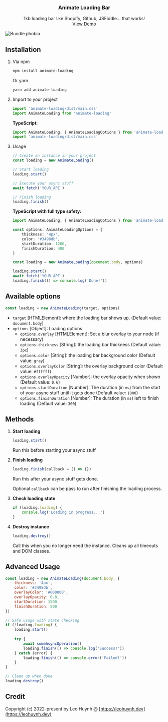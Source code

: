 <div align="center">
<h3 align="center">Animate Loading Bar</h3>
  <p align="center">
    1kb loading bar like Shopify, Github, JSFiddle... that works!
    <br />
    <a href="https://codesandbox.io/p/sandbox/h5945y">View Demo</a>
  </p>
</div>


![Bundle phobia](https://i.imgur.com/zqTcrcV.png)

## Installation
1. Via npm
	```sh
	npm install animate-loading
	```
	Or yarn
	```sh
	yarn add animate-loading
	```
2. Import to your project
	```js
	import 'animate-loading/dist/main.css'
	import AnimateLoading from 'animate-loading'
	```

	**TypeScript:**
	```ts
	import AnimateLoading, { AnimateLoadingOptions } from 'animate-loading'
	import 'animate-loading/dist/main.css'
	```
3. Usage
	```js
	// Create an instance in your project
	const loading = new AnimateLoading()

	// Start loading
	loading.start()

	// Execute your async stuff
	await fetch('YOUR_API')

	// Finish loading
	loading.finish()
	```

	**TypeScript with full type safety:**
	```ts
	import AnimateLoading, { AnimateLoadingOptions } from 'animate-loading'
	
	const options: AnimateLoadingOptions = {
		thickness: '4px',
		color: '#3498db',
		startDuration: 1200,
		finishDuration: 400
	}
	
	const loading = new AnimateLoading(document.body, options)
	
	loading.start()
	await fetch('YOUR_API')
	loading.finish(() => console.log('Done!'))
	```


## Available options

```javascript
const loading = new AnimateLoading(target, options)
```

- `target` [HTMLElement]: where the loading bar shows up. (Default value: `document.body`)
- `options` [Object]: Loading options
  - `options.overlay` [HTMLElement]: Set a blur overlay to your node (if necessary)
  - `options.thickness` [String]: the loading bar thickness (Default value: `3px`)
  - `options.color` [String]: the loading bar background color (Default value: `gray`)
  - `options.overlayColor` [String]: the overlay background color (Default value: `#ffffff`)
  - `options.overlayOpacity` [Number]: the overlay opacity when shown (Default value: `0.6`)
  - `options.startDuration` [Number]: The duration (in `ms`) from the start of your async stuff until it gets done (Default value: `1000`)
  - `options.finishDuration` [Number]: The duration (in `ms`) left to finish loading (Default value: `300`)

## Methods

1. **Start loading**
	```javascript
	loading.start()
	```
	Run this before starting your async stuff

2. **Finish loading**
	```javascript
	loading.finish(callback = () => {})
	```
	Run this after your async stuff gets done.

	Optional `callback` can be pass to run after finishing the loading process.

3. **Check loading state**
	```javascript
	if (loading.loading) {
		console.log('Loading in progress...')
	}
	```

4. **Destroy instance**
	```javascript
	loading.destroy()
	```
	Call this when you no longer need the instance. Cleans up all timeouts and DOM classes.

## Advanced Usage

```javascript
const loading = new AnimateLoading(document.body, {
	thickness: '4px',
	color: '#3498db',
	overlayColor: '#000000',
	overlayOpacity: 0.8,
	startDuration: 1500,
	finishDuration: 500
})

// Safe usage with state checking
if (!loading.loading) {
	loading.start()
	
	try {
		await someAsyncOperation()
		loading.finish(() => console.log('Success!'))
	} catch (error) {
		loading.finish(() => console.error('Failed!'))
	}
}

// Clean up when done
loading.destroy()
```

## Credit

Copyright (c) 2022-present by Leo Huynh @ [https://leohuynh.dev](https://leohuynh.dev)
